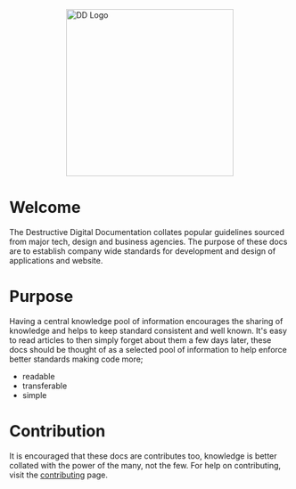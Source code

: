 <img src="http://destructivedigital-dev.com.s3-website.eu-west-2.amazonaws.com/assets/img/master/logo-main.svg" alt="DD Logo" style="width: 300px; position: relative; left: 50%; transform: translateX(-50%);">

# Welcome

The Destructive Digital Documentation collates popular guidelines sourced from major tech, design and business agencies. The purpose of these docs are to establish company wide standards for development and design of applications and website.



# Purpose

Having a central knowledge pool of information encourages the sharing of knowledge and helps to keep standard consistent and well known. It's easy to read articles to then simply forget about them a few days later, these docs should be thought of as a selected pool of information to help enforce better standards making code more;

* readable
* transferable
* simple



# Contribution

It is encouraged that these docs are contributes too, knowledge is better collated with the power of the many, not the few. For help on contributing, visit the [contributing](/[pages//contribute) page.

